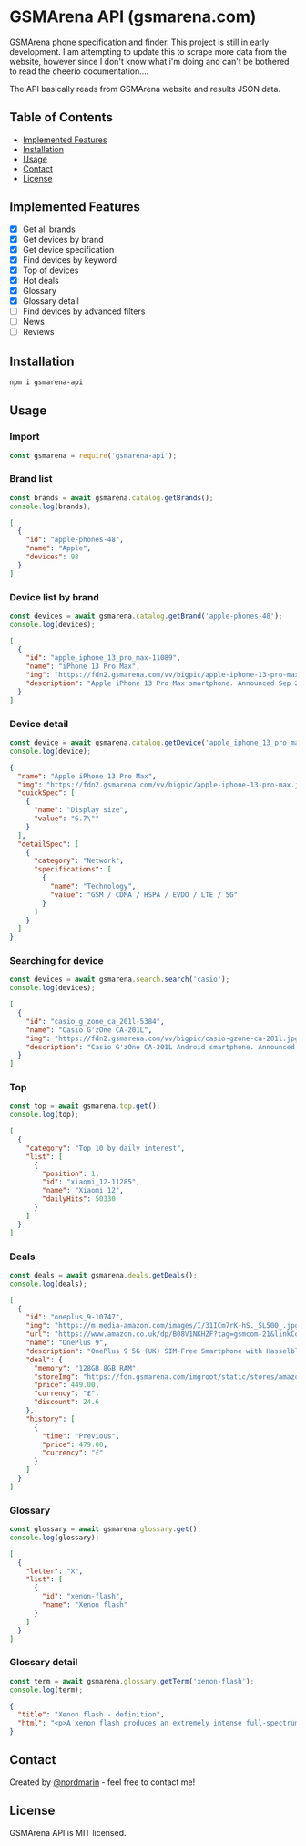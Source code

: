 # GSMArena API (gsmarena.com)

GSMArena phone specification and finder. This project is still in early development.
I am attempting to update this to scrape more data from the website, however since I don't know what i'm doing and can't be bothered to read the cheerio documentation....

The API basically reads from GSMArena website and results JSON data.

## Table of Contents

* [Implemented Features](#implemented-features)
* [Installation](#installation)
* [Usage](#usage)
* [Contact](#contact)
* [License](#license)

## Implemented Features

- [x] Get all brands
- [x] Get devices by brand
- [x] Get device specification
- [x] Find devices by keyword
- [x] Top of devices
- [x] Hot deals
- [x] Glossary
- [x] Glossary detail
- [ ] Find devices by advanced filters
- [ ] News
- [ ] Reviews

## Installation

```bash
npm i gsmarena-api
```

## Usage

### Import

```js
const gsmarena = require('gsmarena-api');
```

### Brand list

```js
const brands = await gsmarena.catalog.getBrands();
console.log(brands);
```

```json
[
  {
    "id": "apple-phones-48",
    "name": "Apple",
    "devices": 98
  }
]
```

### Device list by brand

```js
const devices = await gsmarena.catalog.getBrand('apple-phones-48');
console.log(devices);
```

```json
[
  {
    "id": "apple_iphone_13_pro_max-11089",
    "name": "iPhone 13 Pro Max",
    "img": "https://fdn2.gsmarena.com/vv/bigpic/apple-iphone-13-pro-max.jpg",
    "description": "Apple iPhone 13 Pro Max smartphone. Announced Sep 2021..."
  }
]
```

### Device detail

```js
const device = await gsmarena.catalog.getDevice('apple_iphone_13_pro_max-11089');
console.log(device);
```

```json
{
  "name": "Apple iPhone 13 Pro Max",
  "img": "https://fdn2.gsmarena.com/vv/bigpic/apple-iphone-13-pro-max.jpg",
  "quickSpec": [
    {
      "name": "Display size",
      "value": "6.7\""
    }
  ],
  "detailSpec": [
    {
      "category": "Network",
      "specifications": [
        {
          "name": "Technology",
          "value": "GSM / CDMA / HSPA / EVDO / LTE / 5G"
        }
      ]
    }
  ]
}
```

### Searching for device

```js
const devices = await gsmarena.search.search('casio');
console.log(devices);
```

```json
[
  {
    "id": "casio_g_zone_ca_201l-5384",
    "name": "Casio G'zOne CA-201L",
    "img": "https://fdn2.gsmarena.com/vv/bigpic/casio-gzone-ca-201l.jpg",
    "description": "Casio G'zOne CA-201L Android smartphone. Announced Mar 2013..."
  }
]
```

### Top

```js
const top = await gsmarena.top.get();
console.log(top);
```

```json
[
  {
    "category": "Top 10 by daily interest",
    "list": [
      {
        "position": 1,
        "id": "xiaomi_12-11285",
        "name": "Xiaomi 12",
        "dailyHits": 50330
      }
    ]
  }
]
```

### Deals

```js
const deals = await gsmarena.deals.getDeals();
console.log(deals);
```

```json
[
  {
    "id": "oneplus_9-10747",
    "img": "https://m.media-amazon.com/images/I/31ICm7rK-hS._SL500_.jpg",
    "url": "https://www.amazon.co.uk/dp/B08V1NKHZF?tag=gsmcom-21&linkCode=osi&th=1&psc=1",
    "name": "OnePlus 9",
    "description": "OnePlus 9 5G (UK) SIM-Free Smartphone with Hasselblad Camera for Mobile - Arctic Sky...",
    "deal": {
      "memory": "128GB 8GB RAM",
      "storeImg": "https://fdn.gsmarena.com/imgroot/static/stores/amazon-uk1.png",
      "price": 449.00,
      "currency": "£",
      "discount": 24.6
    },
    "history": [
      {
        "time": "Previous",
        "price": 479.00,
        "currency": "£"
      }
    ]
  }
]
```

### Glossary

```js
const glossary = await gsmarena.glossary.get();
console.log(glossary);
```

```json
[
  {
    "letter": "X",
    "list": [
      {
        "id": "xenon-flash",
        "name": "Xenon flash"
      }
    ]
  }
]
```

### Glossary detail

```js
const term = await gsmarena.glossary.getTerm('xenon-flash');
console.log(term);
```

```json
{
  "title": "Xenon flash - definition",
  "html": "<p>A xenon flash produces an extremely intense full-spectrum white...</p>"
}
```

## Contact

Created by [@nordmarin](https://t.me/nordmarin) - feel free to contact me!

## License

GSMArena API is MIT licensed.
